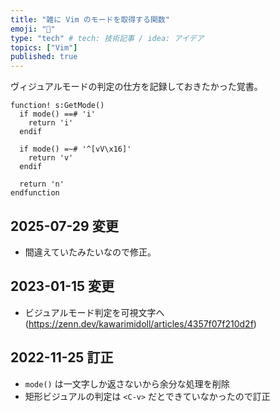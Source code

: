 ```yaml
---
title: "雑に Vim のモードを取得する関数"
emoji: "📄"
type: "tech" # tech: 技術記事 / idea: アイデア
topics: ["Vim"]
published: true
---
```


ヴィジュアルモードの判定の仕方を記録しておきたかった覚書。

```Vim
function! s:GetMode()
  if mode() ==# 'i'
    return 'i'
  endif

  if mode() =~# '^[vV\x16]'
    return 'v'
  endif

  return 'n'
endfunction
```

## 2025-07-29 変更

* 間違えていたみたいなので修正。

## 2023-01-15 変更

* ビジュアルモード判定を可視文字へ (https://zenn.dev/kawarimidoll/articles/4357f07f210d2f)

## 2022-11-25 訂正

* `mode()` は一文字しか返さないから余分な処理を削除
* 矩形ビジュアルの判定は `<C-v>` だとできていなかったので訂正

